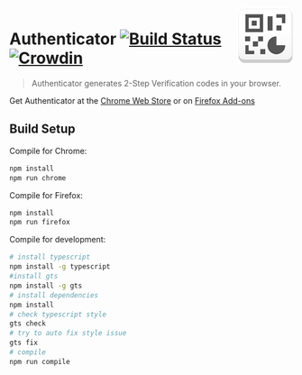 <img align="right" width="100" height="100" src="https://github.com/Authenticator-Extension/Authenticator/raw/dev/images/icon128.png">

# Authenticator [![Build Status](https://travis-ci.org/Authenticator-Extension/Authenticator.svg?branch=dev)](https://travis-ci.org/Authenticator-Extension/Authenticator) [![Crowdin](https://d322cqt584bo4o.cloudfront.net/authenticator-firefox/localized.svg)](https://crowdin.com/project/authenticator-firefox) 

> Authenticator generates 2-Step Verification codes in your browser.

Get Authenticator at the [Chrome Web Store](https://chrome.google.com/webstore/detail/authenticator/bhghoamapcdpbohphigoooaddinpkbai) or on [Firefox Add-ons](https://addons.mozilla.org/en-US/firefox/addon/auth-helper/)

## Build Setup

Compile for Chrome:

```bash
npm install
npm run chrome
```
Compile for Firefox:

```bash
npm install
npm run firefox
```

Compile for development:

``` bash
# install typescript
npm install -g typescript
#install gts
npm install -g gts
# install dependencies
npm install
# check typescript style
gts check
# try to auto fix style issue
gts fix
# compile
npm run compile
```
